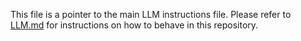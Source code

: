 This file is a pointer to the main LLM instructions file. Please refer to [LLM.md](LLM.md) for instructions on how to behave in this repository.
